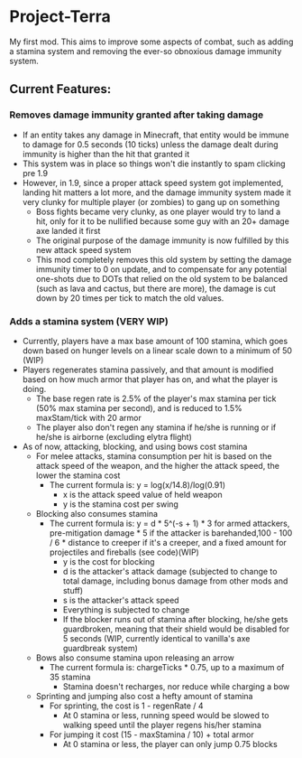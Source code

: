 # Project-Terra
My first mod. This aims to improve some aspects of combat, such as adding a stamina system and removing the ever-so obnoxious damage immunity system.

## Current Features:
### Removes damage immunity granted after taking damage
  - If an entity takes any damage in Minecraft, that entity would be immune to damage for 0.5 seconds (10 ticks) unless the damage dealt during immunity is higher than the hit that granted it
  - This system was in place so things won't die instantly to spam clicking pre 1.9
  - However, in 1.9, since a proper attack speed system got implemented, landing hit matters a lot more, and the damage immunity system made it very clunky for multiple player (or zombies) to gang up on something
    - Boss fights became very clunky, as one player would try to land a hit, only for it to be nullified because some guy with an 20+ damage axe landed it first
    - The original purpose of the damage immunity is now fulfilled by this new attack speed system
    - This mod completely removes this old system by setting the damage immunity timer to 0 on update, and to compensate for any potential one-shots due to DOTs that relied on the old system to be balanced (such as lava and cactus, but there are more), the damage is cut down by 20 times per tick to match the old values.

### Adds a stamina system (VERY WIP)
  - Currently, players have a max base amount of 100 stamina, which goes down based on hunger levels on a linear scale down to a minimum of 50 (WIP)
  - Players regenerates stamina passively, and that amount is modified based on how much armor that player has on, and what the player is doing.
    - The base regen rate is 2.5% of the player's max stamina per tick (50% max stamina per second), and is reduced to 1.5% maxStam/tick with 20 armor
    - The player also don't regen any stamina if he/she is running or if he/she is airborne (excluding elytra flight)
  - As of now, attacking, blocking, and using bows cost stamina
    - For melee attacks, stamina consumption per hit is based on the attack speed of the weapon, and the higher the attack speed, the lower the stamina cost
      - The current formula is: y = log(x/14.8)/log(0.91)
        - x is the attack speed value of held weapon
        - y is the stamina cost per swing
    - Blocking also consumes stamina 
      - The current formula is: y = d * 5^(-s + 1) * 3 for armed attackers, pre-mitigation damage * 5 if the attacker is barehanded,100 - 100 / 6 * distance to creeper if it's a creeper, and a fixed amount for projectiles and fireballs (see code)(WIP)
        - y is the cost for blocking
        - d is the attacker's attack damage (subjected to change to total damage, including bonus damage from other mods and stuff)
        - s is the attacker's attack speed
        - Everything is subjected to change
        - If the blocker runs out of stamina after blocking, he/she gets guardbroken, meaning that their shield would be disabled for 5 seconds (WIP, currently identical to vanilla's axe guardbreak system)
    - Bows also consume stamina upon releasing an arrow
      - The current formula is: chargeTicks * 0.75, up to a maximum of 35 stamina
        - Stamina doesn't recharges, nor reduce while charging a bow
    - Sprinting and jumping also cost a hefty amount of stamina
    	- For sprinting, the cost is 1 - regenRate / 4
    		- At 0 stamina or less, running speed would be slowed to walking speed until the player regens his/her stamina
    	- For jumping it cost (15 - maxStamina / 10) + total armor
    		- At 0 stamina or less, the player can only jump 0.75 blocks

